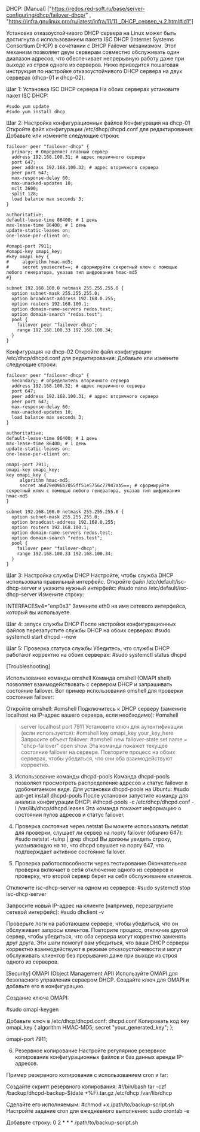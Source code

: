 DHCP: 
[Manual] 
["https://redos.red-soft.ru/base/server-configuring/dhcp/failover-dhcp/" , "https://infra.gnulinux.pro/ru/latest/infra/11/11._DHCP_сервер_ч.2.html#id1"]
	
Установка отказоустойчивого DHCP сервера на Linux может быть достигнута с использованием пакета ISC DHCP (Internet Systems Consortium DHCP) в сочетании с DHCP Failover механизмом. Этот механизм позволяет двум серверам совместно обслуживать один диапазон адресов, что обеспечивает непрерывную работу даже при выходе из строя одного из серверов.
Ниже приводится пошаговая инструкция по настройке отказоустойчивого DHCP сервера на двух серверах (dhcp-01 и dhcp-02).

Шаг 1: Установка ISC DHCP сервера
На обоих серверах установите пакет ISC DHCP:
```console
#sudo yum update
#sudo yum install dhcp
```

Шаг 2: Настройка конфигурационных файлов
Конфигурация на dhcp-01
Откройте файл конфигурации /etc/dhcp/dhcpd.conf для редактирования:
Добавьте или измените следующие строки:

```console
failover peer "failover-dhcp" {
  primary; # Определяет главный сервер 
  address 192.168.100.31; # адрес первичного сервера
  port 647;
  peer address 192.168.100.32; # адрес вторичного сервера
  peer port 647;
  max-response-delay 60;
  max-unacked-updates 10;
  mclt 3600;
  split 128;
  load balance max seconds 3;
}

authoritative;
default-lease-time 86400; # 1 день 
max-lease-time 86400; # 1 день 
update-static-leases on;
one-lease-per-client on;

#omapi-port 7911;
#omapi-key omapi_key;
#key omapi_key {
#     algorithm hmac-md5;
#     secret yousecret==; # сформируйте секретный ключ с помощью любого генератора, указав тип шифрования hmac-md5
#}

subnet 192.168.100.0 netmask 255.255.255.0 {
  option subnet-mask 255.255.255.0;
  option broadcast-address 192.168.0.255;
  option routers 192.168.100.1;
  option domain-name-servers redos.test;
  option domain-search "redos.test";
  pool {
    failover peer "failover-dhcp";
    range 192.168.100.33 192.168.100.34;
  }
}
```
Конфигурация на dhcp-02
Откройте файл конфигурации /etc/dhcp/dhcpd.conf для редактирования:
Добавьте или измените следующие строки:
```console
failover peer "failover-dhcp" {
  secondary; # определитель вторичного сервера
  address 192.168.100.32; # адрес первичного сервера
  port 647;
  peer address 192.168.100.31; # адрес вторичного сервера
  peer port 647;
  max-response-delay 60;
  max-unacked-updates 10;
  load balance max seconds 3;
}

authoritative;
default-lease-time 86400; # 1 день 
max-lease-time 86400; # 1 день 
update-static-leases on;
one-lease-per-client on;

omapi-port 7911;
omapi-key omapi_key;
key omapi_key {
     algorithm hmac-md5;
     secret a6d79e096b7055ff51e5756c77947ab5==; # сформируйте секретный ключ с помощью любого генератора, указав тип шифрования hmac-md5
}

subnet 192.168.100.0 netmask 255.255.255.0 {
  option subnet-mask 255.255.255.0;
  option broadcast-address 192.168.0.255;
  option routers 192.168.100.1;
  option domain-name-servers redos.test;
  option domain-search "redos.test";
  pool {
    failover peer "failover-dhcp";
    range 192.168.100.33 192.168.100.34;
  }
}
```
Шаг 3: Настройка службы DHCP
Настройте, чтобы служба DHCP использовала правильный интерфейс. Откройте файл /etc/default/isc-dhcp-server и укажите нужный интерфейс:
#sudo nano /etc/default/isc-dhcp-server
Измените строку:

INTERFACESv4="enp0s3"
Замените eth0 на имя сетевого интерфейса, который вы используете.

Шаг 4: запуск службы DHCP
После настройки конфигурационных файлов перезапустите службы DHCP на обоих серверах:
#sudo  systemctl start dhcpd --now

Шаг 5: Проверка статуса службы
Убедитесь, что службы DHCP работают корректно на обоих серверах:
#sudo systemctl status dhcpd

[Troubleshooting]

Использование команды omshell
Команда omshell (OMAPI shell) позволяет взаимодействовать с сервером DHCP и запрашивать состояние failover. Вот пример использования omshell для проверки состояния failover:

Откройте omshell:
#omshell
Подключитесь к DHCP серверу (замените localhost на IP-адрес вашего сервера, если необходимо):
#omshell
> server localhost
> port 7911
Установите ключ для аутентификации (если используется):
#omshell
> key omapi_key your_key_here
Запросите объект failover:
#omshell
> new failover-state
> set name = "dhcp-failover"
> open
> show
Эта команда покажет текущее состояние failover на сервере. Повторите процесс на обоих серверах, чтобы убедиться, что они оба взаимодействуют корректно.

3. Использование команды dhcpd-pools
Команда dhcpd-pools позволяет просмотреть распределение адресов и статус failover в удобочитаемом виде. Для установки dhcpd-pools на Ubuntu:
#sudo apt-get install dhcpd-pools
После установки запустите команду для анализа конфигурации DHCP:
#dhcpd-pools -c /etc/dhcp/dhcpd.conf -l /var/lib/dhcp/dhcpd.leases
Эта команда покажет информацию о состоянии пулов адресов и статус failover.

4. Проверка состояния через netstat
Вы можете использовать netstat для проверки, слушает ли сервер на порту failover (обычно 647):
#sudo netstat -tulnp | grep dhcpd
Вы должны увидеть строку, указывающую на то, что dhcpd слушает на порту 647, что подтверждает активное состояние failover.

5. Проверка работоспособности через тестирование
Окончательная проверка включает в себя отключение одного из серверов и проверку, что второй сервер берет на себя обслуживание клиентов.

Отключите isc-dhcp-server на одном из серверов:
#sudo systemctl stop isc-dhcp-server

Запросите новый IP-адрес на клиенте (например, перезагрузите сетевой интерфейс):
#sudo dhclient -v

Проверьте логи на работающем сервере, чтобы убедиться, что он обслуживает запросы клиентов.
Повторите процесс, отключив другой сервер, чтобы убедиться, что оба сервера могут корректно заменять друг друга.
Эти шаги помогут вам убедиться, что ваши DHCP серверы корректно взаимодействуют в режиме отказоустойчивости и могут обслуживать клиентов без прерывания даже при выходе из строя одного из серверов.



[Security]
OMAPI (Object Management API)
Используйте OMAPI для безопасного управления сервером DHCP. Создайте ключ для OMAPI и добавьте его в конфигурацию.

Создание ключа OMAPI:

#sudo omapi-keygen

Добавьте ключ в /etc/dhcp/dhcpd.conf:
dhcpd.conf
Копировать код
key omapi_key {
    algorithm HMAC-MD5;
    secret "your_generated_key";
};

omapi-port 7911;


6. Резервное копирование
Настройте регулярное резервное копирование конфигурационных файлов и баз данных аренды IP-адресов.

Пример резервного копирования с использованием cron и tar:

Создайте скрипт резервного копирования:
#!/bin/bash
tar -czf /backup/dhcpd-backup-$(date +\%F).tar.gz /etc/dhcp /var/lib/dhcp

Сделайте его исполняемым:
#chmod +x /path/to/backup-script.sh
Настройте задание cron для ежедневного выполнения:
sudo crontab -e

Добавьте строку:
0 2 * * * /path/to/backup-script.sh

